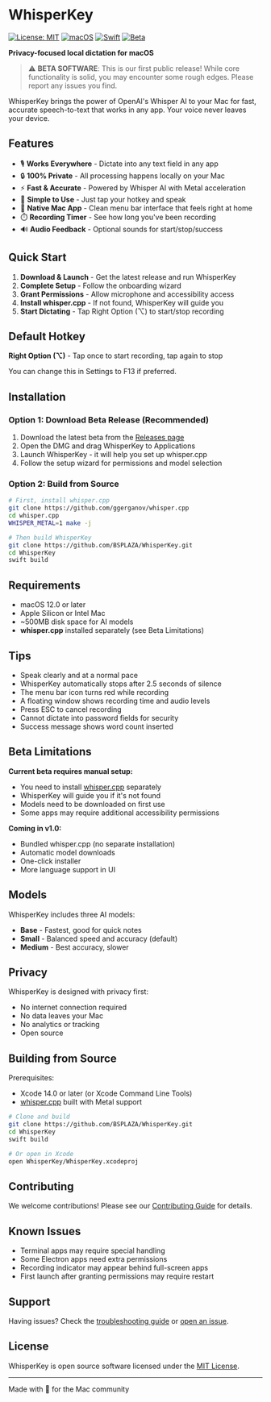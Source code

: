 # WhisperKey

[![License: MIT](https://img.shields.io/badge/License-MIT-yellow.svg)](https://opensource.org/licenses/MIT)
[![macOS](https://img.shields.io/badge/macOS-12.0%2B-blue.svg)](https://www.apple.com/macos)
[![Swift](https://img.shields.io/badge/Swift-5.9-orange.svg)](https://swift.org)
[![Beta](https://img.shields.io/badge/Status-Beta-orange.svg)](https://github.com/BSPLAZA/WhisperKey/releases)

**Privacy-focused local dictation for macOS**

> ⚠️ **BETA SOFTWARE**: This is our first public release! While core functionality is solid, you may encounter some rough edges. Please report any issues you find.

WhisperKey brings the power of OpenAI's Whisper AI to your Mac for fast, accurate speech-to-text that works in any app. Your voice never leaves your device.

## Features

- 🎙️ **Works Everywhere** - Dictate into any text field in any app
- 🔒 **100% Private** - All processing happens locally on your Mac
- ⚡ **Fast & Accurate** - Powered by Whisper AI with Metal acceleration
- 🎯 **Simple to Use** - Just tap your hotkey and speak
- 🎨 **Native Mac App** - Clean menu bar interface that feels right at home
- ⏱️ **Recording Timer** - See how long you've been recording
- 🔊 **Audio Feedback** - Optional sounds for start/stop/success

## Quick Start

1. **Download & Launch** - Get the latest release and run WhisperKey
2. **Complete Setup** - Follow the onboarding wizard
3. **Grant Permissions** - Allow microphone and accessibility access
4. **Install whisper.cpp** - If not found, WhisperKey will guide you
5. **Start Dictating** - Tap Right Option (⌥) to start/stop recording

## Default Hotkey

**Right Option (⌥)** - Tap once to start recording, tap again to stop

You can change this in Settings to F13 if preferred.

## Installation

### Option 1: Download Beta Release (Recommended)
1. Download the latest beta from the [Releases page](https://github.com/BSPLAZA/WhisperKey/releases)
2. Open the DMG and drag WhisperKey to Applications
3. Launch WhisperKey - it will help you set up whisper.cpp
4. Follow the setup wizard for permissions and model selection

### Option 2: Build from Source
```bash
# First, install whisper.cpp
git clone https://github.com/ggerganov/whisper.cpp
cd whisper.cpp
WHISPER_METAL=1 make -j

# Then build WhisperKey
git clone https://github.com/BSPLAZA/WhisperKey.git
cd WhisperKey
swift build
```

## Requirements

- macOS 12.0 or later
- Apple Silicon or Intel Mac
- ~500MB disk space for AI models
- **whisper.cpp** installed separately (see Beta Limitations)

## Tips

- Speak clearly and at a normal pace
- WhisperKey automatically stops after 2.5 seconds of silence
- The menu bar icon turns red while recording
- A floating window shows recording time and audio levels
- Press ESC to cancel recording
- Cannot dictate into password fields for security
- Success message shows word count inserted

## Beta Limitations

**Current beta requires manual setup:**
- You need to install [whisper.cpp](https://github.com/ggerganov/whisper.cpp) separately
- WhisperKey will guide you if it's not found
- Models need to be downloaded on first use
- Some apps may require additional accessibility permissions

**Coming in v1.0:**
- Bundled whisper.cpp (no separate installation)
- Automatic model downloads
- One-click installer
- More language support in UI

## Models

WhisperKey includes three AI models:
- **Base** - Fastest, good for quick notes
- **Small** - Balanced speed and accuracy (default)
- **Medium** - Best accuracy, slower

## Privacy

WhisperKey is designed with privacy first:
- No internet connection required
- No data leaves your Mac
- No analytics or tracking
- Open source

## Building from Source

Prerequisites:
- Xcode 14.0 or later (or Xcode Command Line Tools)
- [whisper.cpp](https://github.com/ggerganov/whisper.cpp) built with Metal support

```bash
# Clone and build
git clone https://github.com/BSPLAZA/WhisperKey.git
cd WhisperKey
swift build

# Or open in Xcode
open WhisperKey/WhisperKey.xcodeproj
```

## Contributing

We welcome contributions! Please see our [Contributing Guide](CONTRIBUTING.md) for details.

## Known Issues

- Terminal apps may require special handling
- Some Electron apps need extra permissions
- Recording indicator may appear behind full-screen apps
- First launch after granting permissions may require restart

## Support

Having issues? Check the [troubleshooting guide](docs/troubleshooting) or [open an issue](https://github.com/BSPLAZA/WhisperKey/issues).

## License

WhisperKey is open source software licensed under the [MIT License](LICENSE).

---

Made with 🎤 for the Mac community